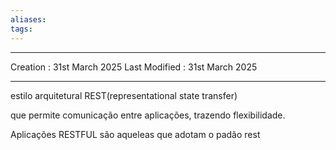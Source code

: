 ```yaml
---
aliases: 
tags:
---
```

---
Creation : 31st March 2025
Last Modified : 31st March 2025
___


estilo arquitetural REST(representational state transfer)

que permite comunicação entre aplicações, trazendo flexibilidade.

Aplicações RESTFUL são aqueleas que adotam o padão rest

